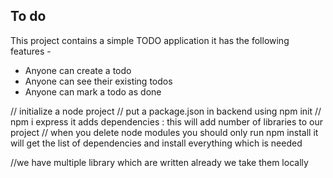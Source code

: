 ## To do

This project contains a simple TODO application
it has the following features -

- Anyone can create a todo
- Anyone can see their existing todos 
- Anyone can mark a todo as done

// initialize a node project 
// put a package.json in backend using npm init 
// npm i express it adds dependencies : this will add number of libraries to our project 
// when you delete node modules you should only run npm install it will get the list of dependencies and install everything which is needed 

//we have multiple library which are written already we take them locally